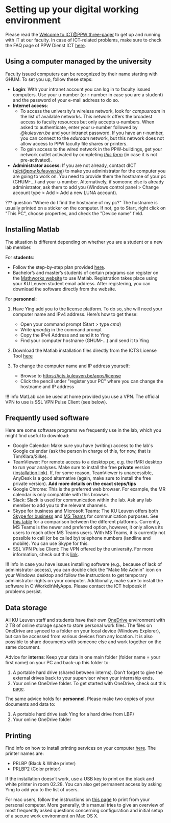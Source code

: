 # Setting up your digital working environment

Please read the [Welcome to ICT@PPW three-pager](https://ppw.kuleuven.be/ppw-dict/dictservicecatalog/welcome-to-ict-at-ppw.pdf) to get up and running with IT at our faculty. In case of ICT-related problems, make sure to check the FAQ page of PPW Dienst ICT [here](https://ppw.kuleuven.be/ppw-dict/faq/index.htm).

## Using a computer managed by the university

Faculty issued computers can be recognized by their name starting with GHUM. To set you up, follow these steps:

- **Login**: With your intranet account you can log in to faculty issued computers. Use your u-number (or r-number in case you are a student) and the password of your e-mail address to do so.
- **Internet access**: 
	- To access the university's wireless network, look for *campusroam* in the list of available networks. This network offers the broadest access to faculty resources but only accepts u-numbers. When asked to authenticate, enter your u-number followed by *@kuleuven.be* and your intranet password. If you have an r-number, you can connect to the *eduroam* network, but this network does not allow access to PPW faculty file shares or printers. 
	- To gain access to the wired network in the PPW-buildings, get your network outlet activated by completing [*this form*](https://ppw.kuleuven.be/home/ppw-dict/forms/activating-network-outlets) (in case it is not pre-activated).
- **Administrator access**: If you are not already, contact dICT (*dict@ppw.kuleuven.be*) to make you administrator for the computer you are going to work on. You need to provide them the hostname of your pc (GHUM-…) and your u-number.
Alternatively, if someone else is already administrator, ask them to add you (Windows control panel > Change account type > Add > Add a new LUNA account).

??? question "Where do I find the hostname of my pc?"
	The hostname is usually printed on a sticker on the computer. If not, go to Start, right click on "This PC", choose properties, and check the "Device name" field.

## Installing Matlab

The situation is different depending on whether you are a student or a new lab member.

For **students**:

- Follow the step-by-step plan provided [here](https://admin.kuleuven.be/icts/onderzoek/downloads/matlab/tah-student-install-2017-en.pdf).
- Bachelor’s and master’s students of certain programs can register on the [Mathworks website](https://nl.mathworks.com/academia/tah-portal/ku-leuven-30919019.html) to use Matlab. Registration takes place using your KU Leuven student email address. After registering, you can download the software directly from the website.

For **personnel**:

1. Have Ying add you to the license platform. To do so, she will need your computer name and IPv4 address. Here’s how to get these:
	
	- Open your command prompt (Start > type *cmd*)
	- Write *ipconfig* in the command prompt 
	- Copy the IPv4 Address and send it to Ying
	- Find your computer hostname (GHUM-...) and send it to Ying

2.	Download the Matlab installation files directly from the ICTS License Tool [here](https://icts.kuleuven.be/apps/license/download/matlab/index.html)

3.	To change the computer name and IP address yourself: 

	- Browse to https://icts.kuleuven.be/apps/license
	- Click the pencil under "register your PC" where you can change the hostname and IP address

!!! info
	MatLab can be used at home provided you use a VPN. The official VPN to use is SSL VPN Pulse Client (see below).

## Frequently used software

Here are some software programs we frequently use in the lab, which you might find useful to download:

- Google Calendar: Make sure you have (writing) access to the lab's Google calendar (ask the person in charge of this, for now, that is Tim/Klara/Silke).
- TeamViewer: For remote access to a desktop pc, e.g. the fMRI desktop to run your analyses. Make sure to install the free **private** version ([installation link](https://www.teamviewer.com/en/download/windows/)). If, for some reason, TeamViewer is unaccessible, AnyDesk is a good alternative (again, make sure to install the free private version). **Add more details on the exact steps/tips**
- Google Chrome: This is the preferred web browser. For example, the MR calendar is only compatible with this browser.
- Slack: Slack is used for communication within the lab. Ask any lab member to add you to the relevant channels.
- Skype for business and Microsoft Teams: The KU Leuven offers both [Skype for business](https://admin.kuleuven.be/icts/english/services/skype) and [MS Teams](https://admin.kuleuven.be/icts/english/teams/index) for communication purposes. See [this table](https://admin.kuleuven.be/icts/english/teams/comparison) for a comparison between the different platforms. Currently, MS Teams is the newer and preferred option, however, it only allows its users to reach other MS Teams users. With MS Teams, it is currently not possible to call (or be called by) telephone numbers (landline and mobile). You can use Skype for this.
- SSL VPN Pulse Client: The VPN offered by the university. For more information, check out this [link](https://admin.kuleuven.be/icts/services/vpn/).

!!! info
	In case you have issues installing software (e.g., because of lack of administrator access), you can double click the "Make Me Admin" icon on your Windows desktop and follow the instructions to get temporary administrator rights on your computer. Additionally, make sure to install the software in C:\Workdir\MyApps\. Please contact the ICT helpdesk if problems persist.

## Data storage

All KU Leuven staff and students have their own [OneDrive](https://admin.kuleuven.be/icts/services/onedrive) environment with 2 TB of online storage space to store personal work files. The files on OneDrive are synced to a folder on your local device (Windows Explorer), but can be accessed from various devices from any location. It is also possible to share documents with someone else and work together on the same document.

Advice for **interns**: Keep your data in one main folder (folder name = your first name) on your PC and back-up this folder to:

1. A portable hard drive (shared between interns). Don’t forget to give the external drives back to your supervisor when your internship ends.
2. Your online OneDrive folder. To get started with OneDrive, check out this [page](https://admin.kuleuven.be/icts/services/onedrive/vanstartonedrive). 

The same advice holds for **personnel**. Please make two copies of your documents and data to: 

1. A portable hard drive (ask Ying for a hard drive from LBP)
2. Your online OneDrive folder


## Printing

Find info on how to install printing services on your computer [here](https://ppw.kuleuven.be/home/ppw-dict/dictservicedesk/netwerkprinter). The printer names are:

- PRLBP (Black & White printer)
- PRLBP2 (Color printer)

If the installation doesn’t work, use a USB key to print on the black and white printer in room 02.28. You can also get permanent access by asking Ying to add you to the list of users.

For mac users, follow the instructions on [this page](https://ppw.kuleuven.be/ppw-dict/dictservicedesk/mac-osx-configuration) to print from your personal computer. More generally, this manual tries to give an overview of most frequently asked questions concerning configuration and initial setup of a secure work environment on Mac OS X. 
